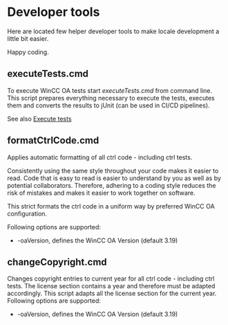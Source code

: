 # Developer tools

Here are located few helper developer tools to make locale development a little bit easier.

Happy coding.

## executeTests.cmd

To execute WinCC OA tests start *executeTests.cmd* from command line.
This script prepares everything necessary to execute the tests, executes them and converts the results to jUnit (can be used in CI/CD pipelines).

See also [Execute tests](../WinCC_OA_Test/readme.md)

## formatCtrlCode.cmd

Applies automatic formatting of all ctrl code - including ctrl tests.

Consistently using the same style throughout your code makes it easier to read. Code that is easy to read is easier to understand by you as well as by potential collaborators. Therefore, adhering to a coding style reduces the risk of mistakes and makes it easier to work together on software.

This strict formats the ctrl code in a uniform way by preferred WinCC OA configuration.

Following options are supported:

+ -oaVersion, defines the WinCC OA Version (default 3.19)

## changeCopyright.cmd

Changes copyright entries to current year for all ctrl code - including ctrl tests.
The license section contains a year and therefore must be adapted accordingly.
This script adapts all the license section for the current year.
Following options are supported:

+ -oaVersion, defines the WinCC OA Version (default 3.19)

